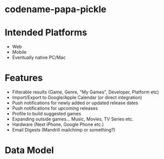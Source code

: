# codename-papa-pickle

# Intended Platforms
* Web
* Mobile
* Eventually native PC/Mac

# Features
* Filterable results (Game, Genre, "My Games", Developer, Platform etc)
* Import/Export to Google/Apple Calendar (or direct integration)
* Push notifications for newly added or updated release dates
* Push notifications for upcoming releases
* Profile to build suggested games
* Expanding outside games... Music, Movies, TV Series etc.
* Hardware (Next iPhone, Google Phone etc.)
* Email Digests (Mandrill mailchimp or something?)

# Data Model
